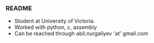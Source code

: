 ### README
<!--
-->
- Student at University of Victoria.
- Worked with python, c, assembly
- Can be reached through abil.nurgaliyev 'at' gmail.com
